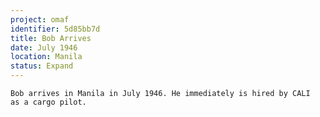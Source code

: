 ```yaml
---
project: omaf
identifier: 5d85bb7d
title: Bob Arrives
date: July 1946 
location: Manila
status: Expand
---
```


```synopsis
Bob arrives in Manila in July 1946. He immediately is hired by CALI
as a cargo pilot.
```

